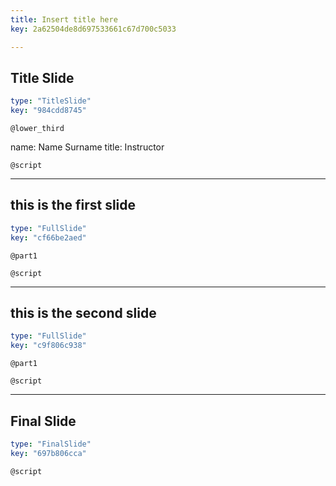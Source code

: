 ```yaml
---
title: Insert title here
key: 2a62504de8d697533661c67d700c5033

---
```

## Title Slide

```yaml
type: "TitleSlide"
key: "984cdd8745"
```

`@lower_third`

name: Name Surname
title: Instructor


`@script`



---
## this is the first slide

```yaml
type: "FullSlide"
key: "cf66be2aed"
```

`@part1`



`@script`



---
## this is the second slide

```yaml
type: "FullSlide"
key: "c9f806c938"
```

`@part1`



`@script`



---
## Final Slide

```yaml
type: "FinalSlide"
key: "697b806cca"
```

`@script`



